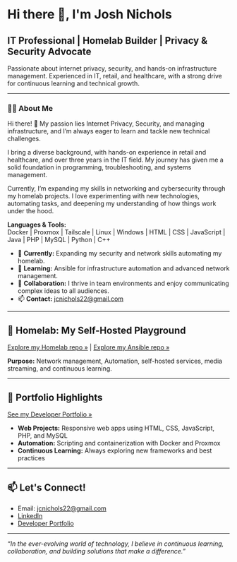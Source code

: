 # Hi there 👋, I'm Josh Nichols

## IT Professional | Homelab Builder | Privacy & Security Advocate

Passionate about internet privacy, security, and hands-on infrastructure management. Experienced in IT, retail, and healthcare, with a strong drive for continuous learning and technical growth.

---

### 👨‍💻 About Me

Hi there! 👋 My passion lies Internet Privacy, Security, and managing infrastructure, and I’m always eager to learn and tackle new technical challenges.

I bring a diverse background, with hands-on experience in retail and healthcare, and over three years in the IT field. My journey has given me a solid foundation in programming, troubleshooting, and systems management.

Currently, I’m expanding my skills in networking and cybersecurity through my homelab projects. I love experimenting with new technologies, automating tasks, and deepening my understanding of how things work under the hood.

**Languages & Tools:**  
Docker | Proxmox | Tailscale | Linux | Windows | HTML | CSS | JavaScript | Java | PHP | MySQL | Python | C++

- 🔭 **Currently:** Expanding my security and network skills automating my homelab.
- 🌱 **Learning:** Ansible for infrastructure automation and advanced network management.
- 🤝 **Collaboration:** I thrive in team environments and enjoy communicating complex ideas to all audiences.
- 📫 **Contact:** jcnichols22@gmail.com

---

## 🏡 Homelab: My Self-Hosted Playground

[Explore my Homelab repo »](https://github.com/jcnichols22/Homelab) |
[Explore my Ansible repo »](https://github.com/jcnichols22/Ansible)

**Purpose:** Network management, Automation, self-hosted services, media streaming, and continuous learning.

---

## 🚀 Portfolio Highlights

[See my Developer Portfolio »](https://jcnichols22.github.io/developer-portfolio/)

- **Web Projects:** Responsive web apps using HTML, CSS, JavaScript, PHP, and MySQL
- **Automation:** Scripting and containerization with Docker and Proxmox
- **Continuous Learning:** Always exploring new frameworks and best practices

---

## 📫 Let's Connect!

- Email: jcnichols22@gmail.com
- [LinkedIn](https://www.linkedin.com/in/joshnich/)
- [Developer Portfolio](https://jcnichols22.github.io/developer-portfolio/)

---

_“In the ever-evolving world of technology, I believe in continuous learning, collaboration, and building solutions that make a difference.”_
